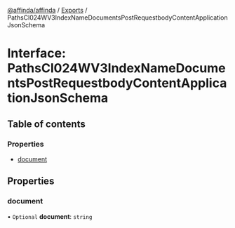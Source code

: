 [@affinda/affinda](../README.md) / [Exports](../modules.md) / PathsCl024WV3IndexNameDocumentsPostRequestbodyContentApplicationJsonSchema

# Interface: PathsCl024WV3IndexNameDocumentsPostRequestbodyContentApplicationJsonSchema

## Table of contents

### Properties

- [document](PathsCl024WV3IndexNameDocumentsPostRequestbodyContentApplicationJsonSchema.md#document)

## Properties

### document

• `Optional` **document**: `string`
